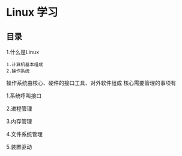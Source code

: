 # Linux 学习
## 目录

1.什么是Linux

    1.计算机基本组成
    2.操作系统



操作系统由核心、硬件的接口工具、对外软件组成
核心需要管理的事项有

1.系统呼叫接口

2.进程管理

3.内存管理

4.文件系统管理

5.装置驱动




